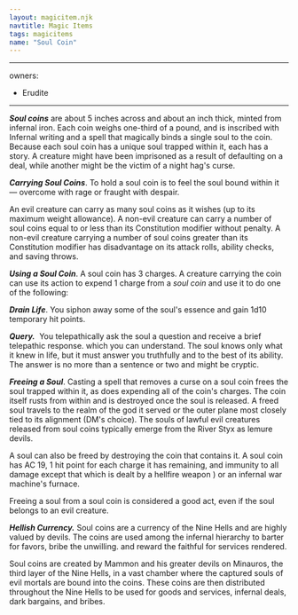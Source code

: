 ```yaml
---
layout: magicitem.njk
navtitle: Magic Items
tags: magicitems
name: "Soul Coin"
---
```

---
owners:
  - Erudite
---

**_Soul coins_** are about 5 inches across and about an inch thick, minted from infernal iron. Each coin weighs one-third of a pound, and is inscribed with Infernal writing and a spell that magically binds a single soul to the coin. Because each soul coin has a unique soul trapped within it, each has a story. A creature might have been imprisoned as a result of defaulting on a deal, while another might be the victim of a night hag's curse.

**_Carrying Soul Coins_**. To hold a soul coin is to feel the soul bound within it — overcome with rage or fraught with despair.

An evil creature can carry as many soul coins as it wishes (up to its maximum weight allowance). A non-evil creature can carry a number of soul coins equal to or less than its Constitution modifier without penalty. A non-evil creature carrying a number of soul coins greater than its Constitution modifier has disadvantage on its attack rolls, ability checks, and saving throws.

**_Using a Soul Coin_**. A soul coin has 3 charges. A creature carrying the coin can use its action to expend 1 charge from a _soul coin_ and use it to do one of the following:

**_Drain Life_**. You siphon away some of the soul's essence and gain 1d10 temporary hit points.

**_Query._**  You telepathically ask the soul a question and receive a brief telepathic response. which you can understand. The soul knows only what it knew in life, but it must answer you truthfully and to the best of its ability. The answer is no more than a sentence or two and might be cryptic.

**_Freeing a Soul_**. Casting a spell that removes a curse on a soul coin frees the soul trapped within it, as does expending all of the coin's charges. The coin itself rusts from within and is destroyed once the soul is released. A freed soul travels to the realm of the god it served or the outer plane most closely tied to its alignment (DM's choice). The souls of lawful evil creatures released from soul coins typically emerge from the River Styx as lemure devils.

A soul can also be freed by destroying the coin that contains it. A soul coin has AC 19, 1 hit point for each charge it has remaining, and immunity to all damage except that which is dealt by a hellfire weapon ) or an infernal war machine's furnace.

Freeing a soul from a soul coin is considered a good act, even if the soul belongs to an evil creature.

**_Hellish Currency._** Soul coins are a currency of the Nine Hells and are highly valued by devils. The coins are used among the infernal hierarchy to barter for favors, bribe the unwilling. and reward the faithful for services rendered.

Soul coins are created by Mammon and his greater devils on Minauros, the third layer of the Nine Hells, in a vast chamber where the captured souls of evil mortals are bound into the coins. These coins are then distributed throughout the Nine Hells to be used for goods and services, infernal deals, dark bargains, and bribes.